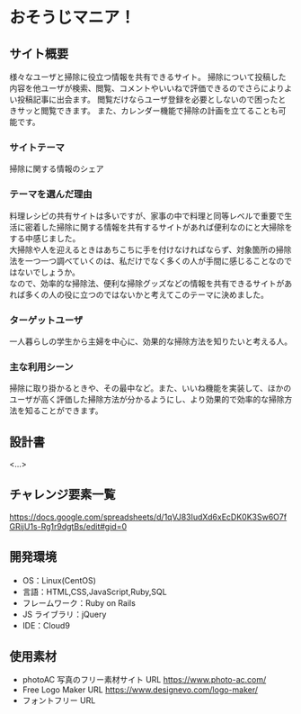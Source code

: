 # おそうじマニア！

## サイト概要

様々なユーザと掃除に役立つ情報を共有できるサイト。
掃除について投稿した内容を他ユーザが検索、閲覧、コメントやいいねで評価できるのでさらによりよい投稿記事に出会ます。
閲覧だけならユーザ登録を必要としないので困ったときサッと閲覧できます。
また、カレンダー機能で掃除の計画を立てることも可能です。


### サイトテーマ

掃除に関する情報のシェア

### テーマを選んだ理由

料理レシピの共有サイトは多いですが、家事の中で料理と同等レベルで重要で生活に密着した掃除に関する情報を共有するサイトがあれば便利なのにと大掃除をする中感じました。<br>
大掃除や人を迎えるときはあちこちに手を付けなければならず、対象箇所の掃除法を一つ一つ調べていくのは、私だけでなく多くの人が手間に感じることなのではないでしょうか。<br>
なので、効率的な掃除法、便利な掃除グッズなどの情報を共有できるサイトがあれば多くの人の役に立つのではないかと考えてこのテーマに決めました。

### ターゲットユーザ

一人暮らしの学生から主婦を中心に、効果的な掃除方法を知りたいと考える人。

### 主な利用シーン

掃除に取り掛かるときや、その最中など。また、いいね機能を実装して、ほかのユーザが高く評価した掃除方法が分かるようにし、より効果的で効率的な掃除方法を知ることができます。

## 設計書

<...>

## チャレンジ要素一覧

https://docs.google.com/spreadsheets/d/1qVJ83IudXd6xEcDK0K3Sw6O7fGRijU1s-Rg1r9dgtBs/edit#gid=0

## 開発環境

- OS：Linux(CentOS)
- 言語：HTML,CSS,JavaScript,Ruby,SQL
- フレームワーク：Ruby on Rails
- JS ライブラリ：jQuery
- IDE：Cloud9

## 使用素材

- photoAC 写真のフリー素材サイト URL https://www.photo-ac.com/
- Free Logo Maker URL https://www.designevo.com/logo-maker/
- フォントフリー URL 

